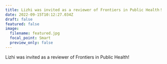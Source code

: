 ```yaml
---
title: Lizhi was invited as a reviewer of Frontiers in Public Health！
date: 2022-09-15T10:12:27.034Z
draft: false
featured: false
image:
  filename: featured.jpg
  focal_point: Smart
  preview_only: false
---
```

Lizhi was invited as a reviewer of Frontiers in Public Health!